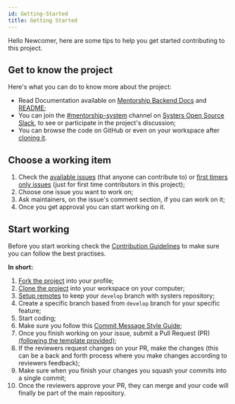 ```yaml
---
id: Getting-Started
title: Getting Started
---
```

Hello Newcomer, here are some tips to help you get started contributing to this project.

## Get to know the project

Here's what you can do to know more about the project:
- Read Documentation available on [Mentorship Backend Docs](https://github.com/anitab-org/mentorship-backend/blob/develop/docs/docs/Mentorship-Relation-Documentation.md) and [README](https://github.com/systers/mentorship-backend/blob/develop/README.md);
- You can join the [#mentorship-system](https://systers-opensource.slack.com/messages/CAE8QK41L/) channel on [Systers Open Source Slack](http://systers.io/slack-systers-opensource/), to see or participate in the project's discussion;
- You can browse the code on GitHub or even on your workspace after [cloning it](Fork,-Clone-&-Remote#clone).

## Choose a working item

1. Check the [available issues](https://github.com/systers/mentorship-backend/issues?q=is%3Aissue+is%3Aopen+label%3A%22Status%3A+Available%22) (that anyone can contribute to) or [first timers only issues](https://github.com/systers/mentorship-backend/labels/First%20Timers%20Only) (just for first time contributors in this project);
2. Choose one issue you want to work on;
3. Ask maintainers, on the issue's comment section, if you can work on it;
4. Once you get approval you can start working on it.

## Start working

Before you start working check the [Contribution Guidelines](https://github.com/systers/mentorship-backend/blob/develop/.github/CONTRIBUTING.md) to make sure you can follow the best practises.

**In short:**

1. [Fork the project](Fork,-Clone-&-Remote#fork) into your profile;
2. [Clone the project](Fork,-Clone-&-Remote#clone) into your workspace on your computer;
3. [Setup remotes](Fork,-Clone-&-Remote#remote) to keep your `develop` branch with systers repository;
4. Create a specific branch based from `develop` branch for your specific feature;
5. Start coding;
6. Make sure you follow this [Commit Message Style Guide](Commit-Message-Style-Guide);
7. Once you finish working on your issue, submit a Pull Request (PR) [(following the template provided)](https://github.com/systers/mentorship-backend/blob/develop/.github/PULL_REQUEST_TEMPLATE.md);
8. If the reviewers request changes on your PR, make the changes (this can be a back and forth process where you make changes according to reviewers feedback);
9. Make sure when you finish your changes you squash your commits into a single commit;
10. Once the reviewers approve your PR, they can merge and your code will finally be part of the main repository.
